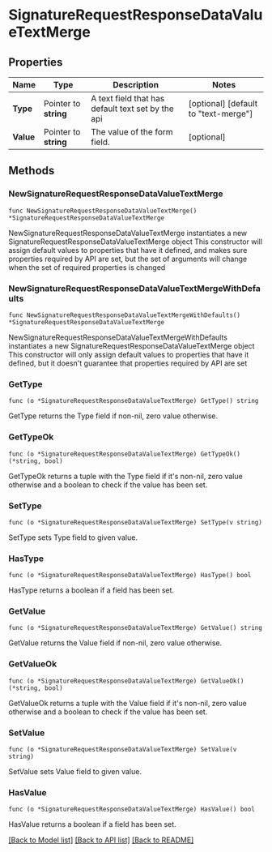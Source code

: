 # SignatureRequestResponseDataValueTextMerge

## Properties

Name | Type | Description | Notes
------------ | ------------- | ------------- | -------------
**Type** | Pointer to **string** | A text field that has default text set by the api | [optional] [default to "text-merge"]
**Value** | Pointer to **string** | The value of the form field. | [optional] 

## Methods

### NewSignatureRequestResponseDataValueTextMerge

`func NewSignatureRequestResponseDataValueTextMerge() *SignatureRequestResponseDataValueTextMerge`

NewSignatureRequestResponseDataValueTextMerge instantiates a new SignatureRequestResponseDataValueTextMerge object
This constructor will assign default values to properties that have it defined,
and makes sure properties required by API are set, but the set of arguments
will change when the set of required properties is changed

### NewSignatureRequestResponseDataValueTextMergeWithDefaults

`func NewSignatureRequestResponseDataValueTextMergeWithDefaults() *SignatureRequestResponseDataValueTextMerge`

NewSignatureRequestResponseDataValueTextMergeWithDefaults instantiates a new SignatureRequestResponseDataValueTextMerge object
This constructor will only assign default values to properties that have it defined,
but it doesn't guarantee that properties required by API are set

### GetType

`func (o *SignatureRequestResponseDataValueTextMerge) GetType() string`

GetType returns the Type field if non-nil, zero value otherwise.

### GetTypeOk

`func (o *SignatureRequestResponseDataValueTextMerge) GetTypeOk() (*string, bool)`

GetTypeOk returns a tuple with the Type field if it's non-nil, zero value otherwise
and a boolean to check if the value has been set.

### SetType

`func (o *SignatureRequestResponseDataValueTextMerge) SetType(v string)`

SetType sets Type field to given value.

### HasType

`func (o *SignatureRequestResponseDataValueTextMerge) HasType() bool`

HasType returns a boolean if a field has been set.

### GetValue

`func (o *SignatureRequestResponseDataValueTextMerge) GetValue() string`

GetValue returns the Value field if non-nil, zero value otherwise.

### GetValueOk

`func (o *SignatureRequestResponseDataValueTextMerge) GetValueOk() (*string, bool)`

GetValueOk returns a tuple with the Value field if it's non-nil, zero value otherwise
and a boolean to check if the value has been set.

### SetValue

`func (o *SignatureRequestResponseDataValueTextMerge) SetValue(v string)`

SetValue sets Value field to given value.

### HasValue

`func (o *SignatureRequestResponseDataValueTextMerge) HasValue() bool`

HasValue returns a boolean if a field has been set.


[[Back to Model list]](../README.md#documentation-for-models) [[Back to API list]](../README.md#documentation-for-api-endpoints) [[Back to README]](../README.md)


